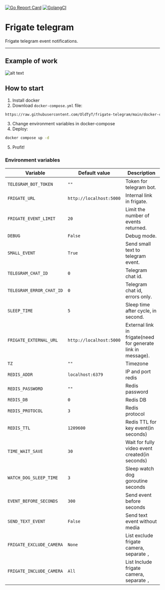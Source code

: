 [![Go Report Card](https://goreportcard.com/badge/github.com/OldTyT/frigate-telegram)](https://goreportcard.com/report/OldTyT/frigate-telegram)
[![GolangCI](https://golangci.com/badges/github.com/OldTyT/frigate-telegram.svg)](https://golangci.com/r/github.com/OldTyT/frigate-telegram)

# Frigate telegram

Frigate telegram event notifications.

---

## Example of work

![alt text](https://raw.githubusercontent.com/OldTyT/frigate-telegram/main/resources/img/telegram_msg.png)

## How to start

1. Install docker
2. Download `docker-compose.yml` file:
```bash
https://raw.githubusercontent.com/OldTyT/frigate-telegram/main/docker-compose.yml
```
3. Change environment variables in docker-compose
4. Deploy:
```bash
docker compose up -d
```
5. Profit!

### Environment variables

| Variable | Default value | Description |
| ----------- | ----------- | ----------- |
| `TELEGRAM_BOT_TOKEN` | `""`| Token for telegram bot. |
| `FRIGATE_URL` | `http://localhost:5000` | Internal link in frigate. |
| `FRIGATE_EVENT_LIMIT` | `20`| 	Limit the number of events returned. |
| `DEBUG` | `False` | Debug mode. |
| `SMALL_EVENT` | `True` | Send small text to telegram event. |
| `TELEGRAM_CHAT_ID` | `0` | Telegram chat id. |
| `TELEGRAM_ERROR_CHAT_ID` | `0` | Telegram chat id, errors only. |
| `SLEEP_TIME`| `5` | Sleep time after cycle, in second. |
| `FRIGATE_EXTERNAL_URL` | `http://localhost:5000` | External link in frigate(need for generate link in message). |
| `TZ` | `""` | Timezone |
| `REDIS_ADDR` | `localhost:6379` | IP and port redis |
| `REDIS_PASSWORD` | `""` | Redis password |
| `REDIS_DB` | `0` | Redis DB |
| `REDIS_PROTOCOL` | `3` | Redis protocol |
| `REDIS_TTL` | `1209600` | Redis TTL for key event(in seconds) |
| `TIME_WAIT_SAVE` | `30` | Wait for fully video event created(in seconds) |
| `WATCH_DOG_SLEEP_TIME` | `3` | Sleep watch dog goroutine seconds |
| `EVENT_BEFORE_SECONDS` | `300` | Send event before seconds |
| `SEND_TEXT_EVENT` | `False` | Send text event without media |
| `FRIGATE_EXCLUDE_CAMERA` | `None` | List exclude frigate camera, separate `,` |
| `FRIGATE_INCLUDE_CAMERA` | `All` | List Include frigate camera, separate `,` |
